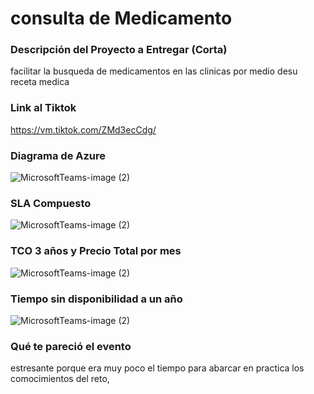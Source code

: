 # consulta de Medicamento

### Descripción del Proyecto a Entregar (Corta)
facilitar la busqueda de medicamentos en las clinicas por medio desu receta medica
### Link al Tiktok
https://vm.tiktok.com/ZMd3ecCdg/
### Diagrama de Azure
![MicrosoftTeams-image (2)](https://user-images.githubusercontent.com/86922832/127767864-1877f2db-108d-4426-bd22-da7d3783d1a6.png)

### SLA Compuesto
![MicrosoftTeams-image (2)](https://user-images.githubusercontent.com/86922832/127768617-153480d2-4ab5-44ed-b48a-c7c6bdf2f45a.png)

### TCO 3 años y Precio Total por mes
![MicrosoftTeams-image (2)](https://user-images.githubusercontent.com/86922832/127768409-343e3f61-512d-460d-b735-90e9bf2e29bf.png)


### Tiempo sin disponibilidad a un año
![MicrosoftTeams-image (2)](https://user-images.githubusercontent.com/86922832/127768768-3057f135-6e0a-41c3-aae7-87ca65cc2d75.png)

### Qué te pareció el evento
estresante porque era muy poco el tiempo para abarcar en practica los comocimientos del reto,

